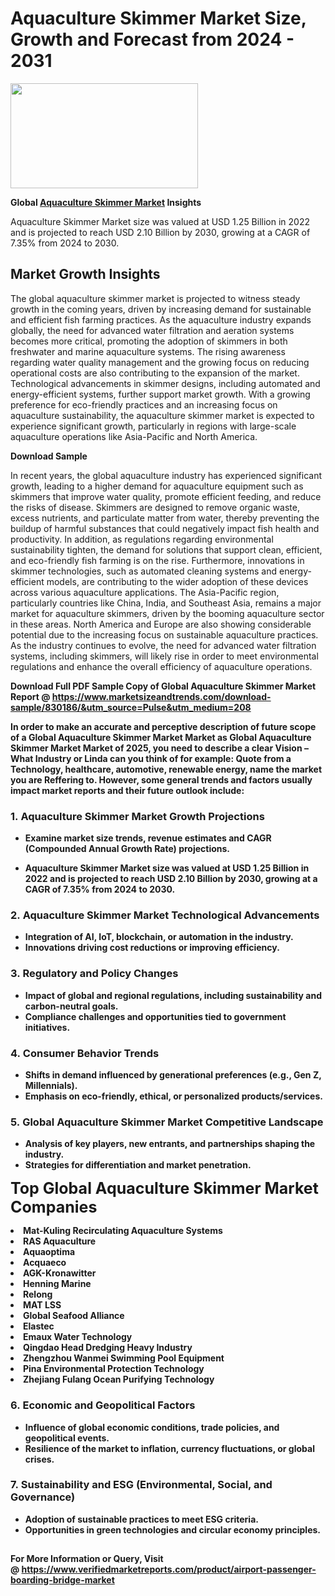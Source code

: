 <H1>Aquaculture Skimmer Market Size, Growth and Forecast from 2024 - 2031</H1><img class="aligncenter size-medium wp-image-584254" src="https://thirdeyenews.in/wp-content/uploads/2024/09/Global-Market-Research-300x168.jpeg" alt="" width="300" height="168" /><p><strong>Global&nbsp;<a href="https://www.marketsizeandtrends.com/download-sample/830186/&amp;utm_source=Pulse&amp;utm_medium=208">Aquaculture Skimmer Market</a> Insights</strong></p><p>Aquaculture Skimmer Market size was valued at USD 1.25 Billion in 2022 and is projected to reach USD 2.10 Billion by 2030, growing at a CAGR of 7.35% from 2024 to 2030.</p><p><h2>Market Growth Insights</h2> <p>The global aquaculture skimmer market is projected to witness steady growth in the coming years, driven by increasing demand for sustainable and efficient fish farming practices. As the aquaculture industry expands globally, the need for advanced water filtration and aeration systems becomes more critical, promoting the adoption of skimmers in both freshwater and marine aquaculture systems. The rising awareness regarding water quality management and the growing focus on reducing operational costs are also contributing to the expansion of the market. Technological advancements in skimmer designs, including automated and energy-efficient systems, further support market growth. With a growing preference for eco-friendly practices and an increasing focus on aquaculture sustainability, the aquaculture skimmer market is expected to experience significant growth, particularly in regions with large-scale aquaculture operations like Asia-Pacific and North America. </p> <p><strong>Download Sample</strong></p> <p>In recent years, the global aquaculture industry has experienced significant growth, leading to a higher demand for aquaculture equipment such as skimmers that improve water quality, promote efficient feeding, and reduce the risks of disease. Skimmers are designed to remove organic waste, excess nutrients, and particulate matter from water, thereby preventing the buildup of harmful substances that could negatively impact fish health and productivity. In addition, as regulations regarding environmental sustainability tighten, the demand for solutions that support clean, efficient, and eco-friendly fish farming is on the rise. Furthermore, innovations in skimmer technologies, such as automated cleaning systems and energy-efficient models, are contributing to the wider adoption of these devices across various aquaculture applications. The Asia-Pacific region, particularly countries like China, India, and Southeast Asia, remains a major market for aquaculture skimmers, driven by the booming aquaculture sector in these areas. North America and Europe are also showing considerable potential due to the increasing focus on sustainable aquaculture practices. As the industry continues to evolve, the need for advanced water filtration systems, including skimmers, will likely rise in order to meet environmental regulations and enhance the overall efficiency of aquaculture operations. <p><strong></p><p><span class=""><strong>Download Full PDF Sample Copy of Global Aquaculture Skimmer Market Report</strong> @ <a href="https://www.marketsizeandtrends.com/download-sample/830186/&amp;utm_source=Pulse&amp;utm_medium=208" target="_blank">https://www.marketsizeandtrends.com/download-sample/830186/&amp;utm_source=Pulse&amp;utm_medium=208</a></span></p><p>In order to make an accurate and perceptive description of future scope of a Global&nbsp;Aquaculture Skimmer Market Market as Global&nbsp;Aquaculture Skimmer Market Market of 2025, you need to describe a clear Vision &ndash; What Industry or Linda can you think of for example: Quote from a Technology, healthcare, automotive, renewable energy, name the market you are Reffering to. However, some general trends and factors usually impact market reports and their future outlook include:</p><h3>1.&nbsp;<strong>Aquaculture Skimmer Market Growth Projections</strong></h3><ul><li>Examine market size trends, revenue estimates and CAGR (Compounded Annual Growth Rate) projections.</li><li><p>Aquaculture Skimmer Market size was valued at USD 1.25 Billion in 2022 and is projected to reach USD 2.10 Billion by 2030, growing at a CAGR of 7.35% from 2024 to 2030.</p></li></ul><h3>2.&nbsp;<strong>Aquaculture Skimmer Market Technological Advancements</strong></h3><ul><li>Integration of AI, IoT, blockchain, or automation in the industry.</li><li>Innovations driving cost reductions or improving efficiency.</li></ul><h3>3.&nbsp;<strong>Regulatory and Policy Changes</strong></h3><ul><li>Impact of global and regional regulations, including sustainability and carbon-neutral goals.</li><li>Compliance challenges and opportunities tied to government initiatives.</li></ul><h3>4.&nbsp;<strong>Consumer Behavior Trends</strong></h3><ul><li>Shifts in demand influenced by generational preferences (e.g., Gen Z, Millennials).</li><li>Emphasis on eco-friendly, ethical, or personalized products/services.</li></ul><h3>5.&nbsp;<strong>Global Aquaculture Skimmer Market Competitive Landscape</strong></h3><ul><li>Analysis of key players, new entrants, and partnerships shaping the industry.</li><li>Strategies for differentiation and market penetration.</li></ul><p data-pm-slice="1 1 []"><span style="color: inherit; font-family: inherit; font-size: 25px;">Top Global Aquaculture Skimmer Market Companies</span></p><div class="" data-test-id=""><p><li>Mat-Kuling Recirculating Aquaculture Systems</li><li> RAS Aquaculture</li><li> Aquaoptima</li><li> Acquaeco</li><li> AGK-Kronawitter</li><li> Henning Marine</li><li> Relong</li><li> MAT LSS</li><li> Global Seafood Alliance</li><li> Elastec</li><li> Emaux Water Technology</li><li> Qingdao Head Dredging Heavy Industry</li><li> Zhengzhou Wanmei Swimming Pool Equipment</li><li> Pina Environmental Protection Technology</li><li> Zhejiang Fulang Ocean Purifying Technology</li></p></div><h3>6.&nbsp;<strong>Economic and Geopolitical Factors</strong></h3><ul><li>Influence of global economic conditions, trade policies, and geopolitical events.</li><li>Resilience of the market to inflation, currency fluctuations, or global crises.</li></ul><h3>7.&nbsp;<strong>Sustainability and ESG (Environmental, Social, and Governance)</strong></h3><ul><li>Adoption of sustainable practices to meet ESG criteria.</li><li>Opportunities in green technologies and circular economy principles.</li></ul><h2><strong style="font-size: 14px;">For More Information or Query, Visit @&nbsp;</strong><a style="background-color: #ffffff; font-size: 14px;" href="https://www.marketsizeandtrends.com/report/aquaculture-skimmer-market/" target="_blank">https://www.verifiedmarketreports.com/product/airport-passenger-boarding-bridge-market</a></h2>
